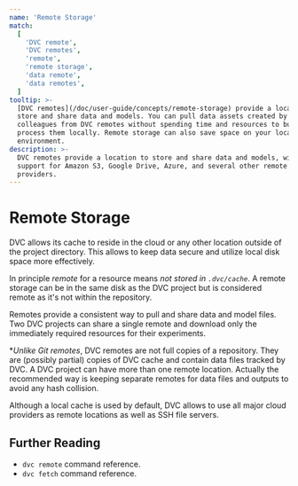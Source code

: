 ```yaml
---
name: 'Remote Storage'
match:
  [
    'DVC remote',
    'DVC remotes',
    'remote',
    'remote storage',
    'data remote',
    'data remotes',
  ]
tooltip: >-
  [DVC remotes](/doc/user-guide/concepts/remote-storage) provide a location to
  store and share data and models. You can pull data assets created by
  colleagues from DVC remotes without spending time and resources to build or
  process them locally. Remote storage can also save space on your local
  environment.
description: >-
  DVC remotes provide a location to store and share data and models, with
  support for Amazon S3, Google Drive, Azure, and several other remote storage
  providers.
---
```


<!-- keywords: remote data storage, machine learning model storage, data science collaboration tool, manage external datasets, cloud storage version control, machine learning model management framework, data warehouse, (combine "azure", "s3", or "gcp" with "ML pipeline") -->

# Remote Storage

DVC allows its <abbr>cache</abbr> to reside in the cloud or any other location
outside of the project directory. This allows to keep data secure and utilize
local disk space more effectively.

In principle _remote_ for a resource means _not stored in `.dvc/cache`_. A
remote storage can be in the same disk as the DVC project but is considered
remote as it's not within the <abbr>repository</abbr>.

Remotes provide a consistent way to pull and share data and model files. Two DVC
projects can share a single remote and download only the immediately required
resources for their experiments.

\*_Unlike Git remotes_, DVC remotes are not full copies of a repository. They
are (possibly partial) copies of <abbr>DVC cache</abbr> and contain data files
tracked by DVC. A DVC project can have more than one remote location. Actually
the recommended way is keeping separate remotes for data files and outputs to
avoid any hash collision.

Although a local cache is used by default, DVC allows to use all major cloud
providers as remote locations as well as SSH file servers.

## Further Reading

- `dvc remote` command reference.
- `dvc fetch` command reference.
